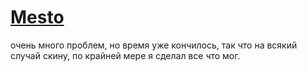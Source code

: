 # [Mesto](https://podogas.students.nomoreparties.space/ "Mesto")
очень много проблем, но время уже кончилось, так что на всякий случай скину, по крайней мере я сделал все что мог.